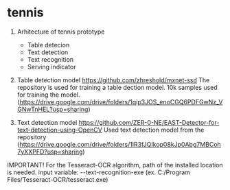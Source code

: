 # tennis

1. Arhitecture of tennis prototype
	- Table detecion
	- Text detection
	- Text recognition
	- Serving indicator

2. Table detection model
https://github.com/zhreshold/mxnet-ssd
    The repository is used for training a table dection model.
    10k samples used for training the model.
  (https://drive.google.com/drive/folders/1qip3JOS_enoCGQ6PDFGwNz_VGNwTnHEL?usp=sharing)

3. Text detection model
https://github.com/ZER-0-NE/EAST-Detector-for-text-detection-using-OpenCV
    Used text detection model from the repository 
  (https://drive.google.com/drive/folders/1lR3fJQIkop08kJp0Abg7MBCoh7yXXPFD?usp=sharing)
 
IMPORTANT!
For the Tesseract-OCR algorithm, path of the installed location is needed.
  input variable: --text-recognition-exe 
   (ex. C:/Program Files/Tesseract-OCR/tesseract.exe)
